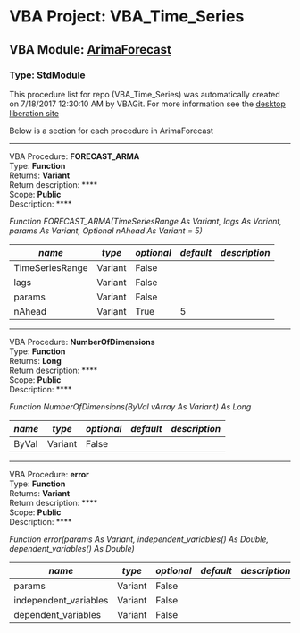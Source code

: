 # VBA Project: **VBA_Time_Series**
## VBA Module: **[ArimaForecast](/scripts/ArimaForecast.vba "source is here")**
### Type: StdModule  

This procedure list for repo (VBA_Time_Series) was automatically created on 7/18/2017 12:30:10 AM by VBAGit.
For more information see the [desktop liberation site](http://ramblings.mcpher.com/Home/excelquirks/drivesdk/gettinggithubready "desktop liberation")

Below is a section for each procedure in ArimaForecast

---
VBA Procedure: **FORECAST_ARMA**  
Type: **Function**  
Returns: **Variant**  
Return description: ****  
Scope: **Public**  
Description: ****  

*Function FORECAST_ARMA(TimeSeriesRange As Variant, lags As Variant, params As Variant, Optional nAhead As Variant = 5)*  

*name*|*type*|*optional*|*default*|*description*
---|---|---|---|---
TimeSeriesRange|Variant|False||
lags|Variant|False||
params|Variant|False||
nAhead|Variant|True| 5|


---
VBA Procedure: **NumberOfDimensions**  
Type: **Function**  
Returns: **Long**  
Return description: ****  
Scope: **Public**  
Description: ****  

*Function NumberOfDimensions(ByVal vArray As Variant) As Long*  

*name*|*type*|*optional*|*default*|*description*
---|---|---|---|---
ByVal|Variant|False||


---
VBA Procedure: **error**  
Type: **Function**  
Returns: **Variant**  
Return description: ****  
Scope: **Public**  
Description: ****  

*Function error(params As Variant, independent_variables() As Double, dependent_variables() As Double)*  

*name*|*type*|*optional*|*default*|*description*
---|---|---|---|---
params|Variant|False||
independent_variables|Variant|False||
dependent_variables|Variant|False||
